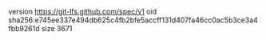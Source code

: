 version https://git-lfs.github.com/spec/v1
oid sha256:e745ee337e494db625c4fb2bfe5accff131d407fa46cc0ac5b3ce3a4fbb9261d
size 3671
